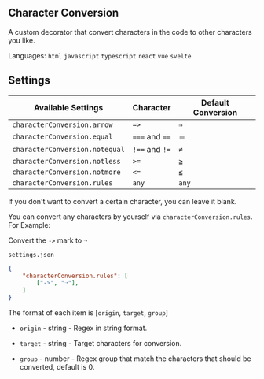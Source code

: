 ## Character Conversion

A custom decorator that convert characters in the code to other characters you like.

Languages:  `html` `javascript` `typescript` `react` `vue` `svelte`

## Settings

| Available Settings             | Character      | Default Conversion |
| ------------------------------ | -------------- | ------------------ |
| `characterConversion.arrow`    | `=>`           | `⇒`                |
| `characterConversion.equal`    | `===` and `==` | `＝`               |
| `characterConversion.notequal` | `!==` and `!=` | `≠`                |
| `characterConversion.notless`  | `>=`           | `≧`                |
| `characterConversion.notmore`  | `<=`           | `≦`                |
| `characterConversion.rules`    | `any`          | `any`              |

If you don't want to convert a certain character, you can leave it blank.

You can convert any characters by yourself via `characterConversion.rules`. For Example:

Convert the `->` mark to `➝`

`settings.json`

```json
{
    "characterConversion.rules": [
        ["->", "➝"],
    ]
}
```

The format of each item is [`origin`, `target`, `group`] 

* `origin` - string - Regex in string format.

* `target` - string - Target characters for conversion.
* `group` - number - Regex group that match the characters  that should be converted, default is 0.